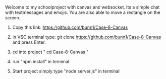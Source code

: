 Welcome to my schoolproject with canvas and websocket. Its a simple chat with textmessages and emojis. You are also able to move a rectangle on the screen.

1. Copy this link: https://github.com/bunn1/Case-8-Canvas

2. In VSC terminal type: git clone https://github.com/bunn1/Case-8-Canvas and press Enter.

3. cd into project " cd Case-8-Canvas "

4. run "npm install" in terminal

5. Start project simply type "node server.js" in terminal




